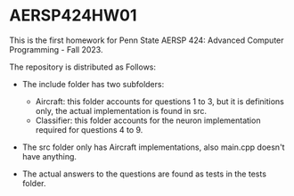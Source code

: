 # AERSP424HW01

This is the first homework for Penn State AERSP 424: Advanced Computer Programming - Fall 2023.

The repository is distributed as Follows:

- The include folder has two subfolders:
    - Aircraft: this folder accounts for questions 1 to 3, but it is definitions only, the actual implementation is found in src.
    - Classifier: this folder accounts for the neuron implementation required for questions 4 to 9.

- The src folder only has Aircraft implementations, also main.cpp doesn't have anything.

- The actual answers to the questions are found as tests in the tests folder. 